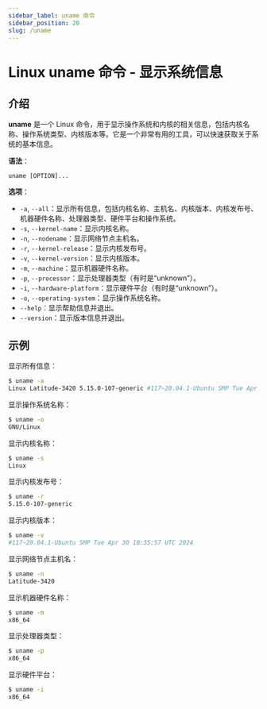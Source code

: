 ```yaml
---
sidebar_label: uname 命令
sidebar_position: 20
slug: /uname
---
```


# Linux uname 命令 - 显示系统信息



## 介绍

**uname** 是一个 Linux 命令，用于显示操作系统和内核的相关信息，包括内核名称、操作系统类型、内核版本等。它是一个非常有用的工具，可以快速获取关于系统的基本信息。

**语法**：

```shell
uname [OPTION]...
```

**选项**：

- `-a`, `--all`：显示所有信息，包括内核名称、主机名、内核版本、内核发布号、机器硬件名称、处理器类型、硬件平台和操作系统。
- `-s`, `--kernel-name`：显示内核名称。
- `-n`, `--nodename`：显示网络节点主机名。
- `-r`, `--kernel-release`：显示内核发布号。
- `-v`, `--kernel-version`：显示内核版本。
- `-m`, `--machine`：显示机器硬件名称。
- `-p`, `--processor`：显示处理器类型（有时是“unknown”）。
- `-i`, `--hardware-platform`：显示硬件平台（有时是“unknown”）。
- `-o`, `--operating-system`：显示操作系统名称。
- `--help`：显示帮助信息并退出。
- `--version`：显示版本信息并退出。



## 示例

显示所有信息：

```bash
$ uname -a
Linux Latitude-3420 5.15.0-107-generic #117~20.04.1-Ubuntu SMP Tue Apr 30 10:35:57 UTC 2024 x86_64 x86_64 x86_64 GNU/Linux
```

显示操作系统名称：

```bash
$ uname -o
GNU/Linux
```

显示内核名称：

```bash
$ uname -s
Linux
```

显示内核发布号：

```bash
$ uname -r
5.15.0-107-generic
```

显示内核版本：

```bash
$ uname -v
#117~20.04.1-Ubuntu SMP Tue Apr 30 10:35:57 UTC 2024
```

显示网络节点主机名：

```bash
$ uname -n
Latitude-3420
```

显示机器硬件名称：

```bash
$ uname -m
x86_64
```

显示处理器类型：

```bash
$ uname -p
x86_64
```

显示硬件平台：

```bash
$ uname -i
x86_64
```

